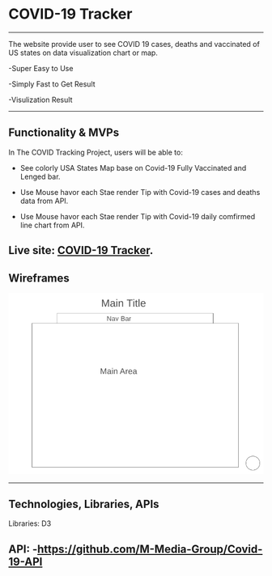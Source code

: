 # COVID-19 Tracker

---

The website provide user to see COVID 19 cases, deaths and vaccinated of US states on data visualization chart or map.

-Super Easy to Use

-Simply Fast to Get Result

-Visulization Result

---

## Functionality & MVPs

In The COVID Tracking Project, users will be able to:

- See colorly USA States Map base on Covid-19 Fully Vaccinated and Lenged bar.

- Use Mouse havor each Stae render Tip with Covid-19 cases and deaths data from API.

- Use Mouse havor each Stae render Tip with Covid-19 daily comfirmed line chart from API.

Live site: [COVID-19 Tracker](https://janiceshih.github.io/the-covid-19-tracker/).
---
## Wireframes

![wireframe](Wireframe.PNG)

---
## Technologies, Libraries, APIs

Libraries: D3

API: -https://github.com/M-Media-Group/Covid-19-API
---
